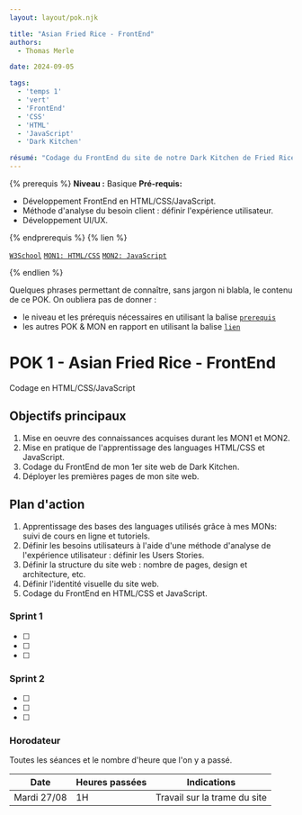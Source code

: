 ```yaml
---
layout: layout/pok.njk

title: "Asian Fried Rice - FrontEnd"
authors:
  - Thomas Merle

date: 2024-09-05

tags: 
  - 'temps 1'
  - 'vert'
  - 'FrontEnd'
  - 'CSS'
  - 'HTML'
  - 'JavaScript'
  - 'Dark Kitchen'

résumé: "Codage du FrontEnd du site de notre Dark Kitchen de Fried Rice"
---
```

{% prerequis %}
**Niveau :** Basique
**Pré-requis:**
- Développement FrontEnd en HTML/CSS/JavaScript.
- Méthode d'analyse du besoin client : définir l'expérience utilisateur.
- Développement UI/UX.

{% endprerequis %}
{% lien %}

[`W3School`](https://www.w3schools.com/js/default.asp)
[`MON1: HTML/CSS`](https://francoisbrucker.github.io/do-it/promos/2024-2025/Merle-Thomas/mon/temps-1.1/)
[`MON2: JavaScript`](https://francoisbrucker.github.io/do-it/promos/2024-2025/Merle-Thomas/mon/temps-1.2/)

{% endlien %}

Quelques phrases permettant de connaître, sans jargon ni blabla, le contenu de ce POK. On oubliera pas de donner :

- le niveau et les prérequis nécessaires en utilisant la balise [`prerequis`](/cs/contribuer-au-site/#prerequis)
- les autres POK & MON en rapport en utilisant la balise [`lien`](/cs/contribuer-au-site/#lien)

# POK 1 - Asian Fried Rice - FrontEnd
Codage en HTML/CSS/JavaScript

## Objectifs principaux

1. Mise en oeuvre des connaissances acquises durant les MON1 et MON2.
2. Mise en pratique de l'apprentissage des languages HTML/CSS et JavaScript.
3. Codage du FrontEnd de mon 1er site web de Dark Kitchen.
4. Déployer les premières pages de mon site web. 


## Plan d'action

   1. Apprentissage des bases des languages utilisés grâce à mes MONs: suivi de cours en ligne et tutoriels. 
   2. Définir les besoins utilisateurs à l'aide d'une méthode d'analyse de l'expérience utilisateur : définir les Users Stories.
   3. Définir la structure du site web : nombre de pages, design et architecture, etc.
   4. Définir l'identité visuelle du site web.
   5. Codage du FrontEnd en HTML/CSS et JavaScript.

### Sprint 1
- [ ] 
- [ ] 
- [ ] 


### Sprint 2
- [ ] 
- [ ] 
- [ ]

### Horodateur

Toutes les séances et le nombre d'heure que l'on y a passé.

| Date | Heures passées | Indications |
| -------- | -------- |-------- |
| Mardi 27/08  | 1H  | Travail sur la trame du site |